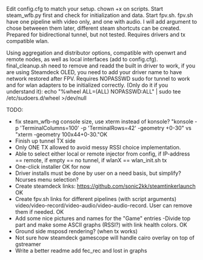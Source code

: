 Edit config.cfg to match your setup. chown +x on scripts. Start steam_wfb.py first and check for initialization and data. Start fpv.sh.
fpv.sh have one pipeline with video only, and one with audio. I will add argument to chose betweeen them later, different steam shortcuts can be created.
Prepared for bidirectional tunnel, but not tested. Requires drivers and tx compatible wlan.

Using aggregation and distributor options, compatible with openwrt and remote nodes, as well as local interfaces (add to config.cfg). final_cleanup.sh need to remove and readd the built in driver to work, if you are using Steamdeck OLED, you need to add your driver name to have network restored after FPV.
Requires NOPASSWD sudo for tunnel to work and for wlan adapters to be initialized correctly. (Only do it if you understand it):
echo "%wheel ALL=(ALL) NOPASSWD:ALL" | sudo tee /etc/sudoers.d/wheel >/dev/null


TODO:
 - fix steam_wfb-ng console size, use xterm instead of konsole? "konsole -p 'TerminalColumns=100' -p 'TerminalRows=42' -geometry +0-30" vs "xterm -geometry 100x44+0-30."OK
  - Finish up tunnel TX side
  - Only ONE TX allowed to avoid messy RSSI choice implementation.
  - Able to select either local or remote injector from config, if IP-address == remote, if empty == no tunnel, if wlanX == wlan_init.sh tx
  - One-click installer  OK for now
 - Driver installs must be done by user on a need basis, but simplify? Ncurses menu selection?
 - Create steamdeck links: https://github.com/sonic2kk/steamtinkerlaunch OK
 - Create fpv.sh links for different pipelines (with script arguments) video/video-record/video-audio/video-audio-record. User can remove them if needed. OK
 - Add some nice pictures and names for the "Game" entries
 -Divide top part and make some ASCII graphs (RSSI?) with link health colors. OK
- Ground side msposd rendering? (when tx works)
 - Not sure how steamdeck gamescope will handle cairo overlay on top of gstreamer
- Write a better readme
add fec_rec and lost in graphs
